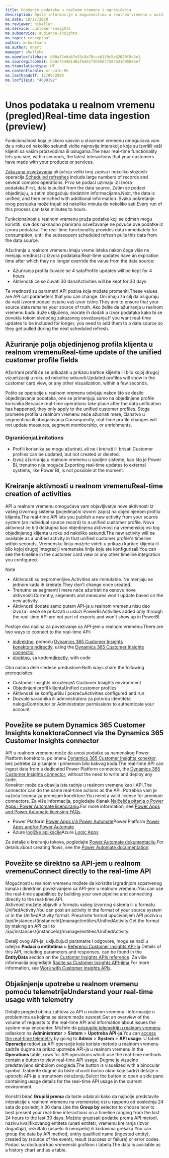 ```yaml
---
title: Unošenje podataka u realnom vremenu i ograničenja
description: Opšte informacije o mogućnostima u realnom vremenu u uvidima o korisnicima.
ms.date: 10/27/2020
ms.reviewer: nikeller
ms.service: customer-insights
ms.subservice: audience-insights
ms.topic: conceptual
author: m-hartmann
ms.author: mhart
manager: shellyha
ms.openlocfilehash: b00a72e6a67e33c8e70ccc6139c5e62020f9d3e1
ms.sourcegitcommit: b50c754481d0af6d0cf4b550775d7b31d95846ef
ms.translationtype: HT
ms.contentlocale: sr-Latn-RS
ms.lasthandoff: 12/06/2020
ms.locfileid: "4689192"
---
```

# <a name="real-time-data-ingestion-preview"></a><span data-ttu-id="8d612-103">Unos podataka u realnom vremenu (pregled)</span><span class="sxs-lookup"><span data-stu-id="8d612-103">Real-time data ingestion (preview)</span></span>

<span data-ttu-id="8d612-104">Funkcionalnost koja je skoro sasvim u stvarnom vremenu omogućava vam da u roku od nekoliko sekundi vidite najnovije interakcije koje su izvršili vaši klijenti sa vašim proizvodima ili uslugama.</span><span class="sxs-lookup"><span data-stu-id="8d612-104">The near real-time functionality lets you see, within seconds, the latest interactions that your customers have made with your products or services.</span></span>

<span data-ttu-id="8d612-105">[Zakazana osvežavanja](system.md#schedule-tab) uključuju veliki broj zapisa i nekoliko složenih operacija.</span><span class="sxs-lookup"><span data-stu-id="8d612-105">[Scheduled refreshes](system.md#schedule-tab) include large numbers of records and several complex operations.</span></span> <span data-ttu-id="8d612-106">Prvo se podaci uzimaju iz izvora podataka.</span><span class="sxs-lookup"><span data-stu-id="8d612-106">First, data is pulled from the data source.</span></span> <span data-ttu-id="8d612-107">Zatim se podaci objedinjuju, a zatim obogaćuju dodatnim informacijama.</span><span class="sxs-lookup"><span data-stu-id="8d612-107">Next, the data is unified, and then enriched with additional information.</span></span> <span data-ttu-id="8d612-108">Svako pokretanje ovog postupka može trajati od nekoliko minuta do nekoliko sati.</span><span class="sxs-lookup"><span data-stu-id="8d612-108">Every run of this process can take minutes to hours.</span></span>

<span data-ttu-id="8d612-109">Funkcionalnost u realnom vremenu pruža podatke koji se odmah mogu koristiti, sve dok naknadno planirano osvežavanje ne povuče ove podatke iz izvora podataka.</span><span class="sxs-lookup"><span data-stu-id="8d612-109">The real-time functionality provides data immediately for consumption, until the subsequent scheduled refresh pulls this data from the data source.</span></span>

<span data-ttu-id="8d612-110">Ažuriranja u realnom vremenu imaju vreme isteka nakon čega više ne menjaju vrednost iz izvora podataka:</span><span class="sxs-lookup"><span data-stu-id="8d612-110">Real-time updates have an expiration time after which they no longer override the value from the data source:</span></span>

- <span data-ttu-id="8d612-111">Ažuriranja profila čuvaće se 4 sata</span><span class="sxs-lookup"><span data-stu-id="8d612-111">Profile updates will be kept for 4 hours</span></span>
- <span data-ttu-id="8d612-112">Aktivnosti će se čuvati 30 dana</span><span class="sxs-lookup"><span data-stu-id="8d612-112">Activities will be kept for 30 days</span></span>

<span data-ttu-id="8d612-113">Te vrednosti su parametri API poziva koje možete promeniti.</span><span class="sxs-lookup"><span data-stu-id="8d612-113">These values are API call parameters that you can change.</span></span> <span data-ttu-id="8d612-114">Oni imaju za cilj da osiguraju da vaši izvorni podaci ostanu vaš izvor istine.</span><span class="sxs-lookup"><span data-stu-id="8d612-114">They aim to ensure that your source data remains your source of truth.</span></span> <span data-ttu-id="8d612-115">Ako želite da ažuriranja u realnom vremenu budu duže uključena, morate ih dodati u izvor podataka kako bi se povukla tokom sledećeg zakazanog osvežavanja.</span><span class="sxs-lookup"><span data-stu-id="8d612-115">If you want real-time updates to be included for longer, you need to add them to a data source so they get pulled during the next scheduled refresh.</span></span>

## <a name="real-time-update-of-the-unified-customer-profile-fields"></a><span data-ttu-id="8d612-116">Ažuriranje polja objedinjenog profila klijenta u realnom vremenu</span><span class="sxs-lookup"><span data-stu-id="8d612-116">Real-time update of the unified customer profile fields</span></span>

<span data-ttu-id="8d612-117">Ažurirani profili će se prikazati u prikazu kartice klijenta ili bilo kojoj drugoj vizuelizaciji u roku od nekoliko sekundi.</span><span class="sxs-lookup"><span data-stu-id="8d612-117">Updated profiles will show in the customer card view, or any other visualization, within a few seconds.</span></span>

<span data-ttu-id="8d612-118">Pošto se operacije u realnom vremenu odvijaju nakon što se desilo objedinjavanje podataka, one se primenjuju samo na objedinjene profile korisnika.</span><span class="sxs-lookup"><span data-stu-id="8d612-118">Because real-time operations take place after the data unification has happened, they only apply to the unified customer profiles.</span></span> <span data-ttu-id="8d612-119">Stoga promene profila u realnom vremenu neće ažurirati mere, članstvo u segmentima ili obogaćivanja.</span><span class="sxs-lookup"><span data-stu-id="8d612-119">Consequently, real-time profile changes will not update measures, segment membership, or enrichments.</span></span>

### <a name="limitations"></a><span data-ttu-id="8d612-120">Ograničenja</span><span class="sxs-lookup"><span data-stu-id="8d612-120">Limitations</span></span>

- <span data-ttu-id="8d612-121">Profili korisnika se mogu ažurirati, ali ne i kreirati ili brisati.</span><span class="sxs-lookup"><span data-stu-id="8d612-121">Customer profiles can be updated, but not created or deleted.</span></span>
- <span data-ttu-id="8d612-122">Izvoz ažuriranja u realnom vremenu u spoljne sisteme, kao što je Power BI, trenutno nije moguće.</span><span class="sxs-lookup"><span data-stu-id="8d612-122">Exporting real-time updates to external systems, like Power BI, is not possible at the moment.</span></span>

## <a name="real-time-creation-of-activities"></a><span data-ttu-id="8d612-123">Kreiranje aktivnosti u realnom vremenu</span><span class="sxs-lookup"><span data-stu-id="8d612-123">Real-time creation of activities</span></span>

<span data-ttu-id="8d612-124">API u realnom vremenu omogućava vam objavljivanje nove aktivnosti iz vašeg izvornog sistema (pojedinačni izvorni zapis) na objedinjenom profilu klijenta.</span><span class="sxs-lookup"><span data-stu-id="8d612-124">The real-time API lets you publish a new activity from your source system (an individual source record) to a unified customer profile.</span></span> <span data-ttu-id="8d612-125">Nova aktivnost će biti dostupna kao objedinjena aktivnost na vremenskoj osi tog objedinjenog klijenta u roku od nekoliko sekundi.</span><span class="sxs-lookup"><span data-stu-id="8d612-125">The new activity will be available as a unified activity in that unified customer profile's timeline within seconds.</span></span> <span data-ttu-id="8d612-126">Vremensku liniju možete videti u prikazu kartice klijenta ili bilo kojoj drugoj integraciji vremenske linije koju ste konfigurisali.</span><span class="sxs-lookup"><span data-stu-id="8d612-126">You can see the timeline in the customer card view or any other timeline integration you configured.</span></span>

> [!NOTE]
>
> - <span data-ttu-id="8d612-127">Aktivnosti su nepromenljive.</span><span class="sxs-lookup"><span data-stu-id="8d612-127">Activities are immutable.</span></span> <span data-ttu-id="8d612-128">Ne menjaju se jednom kada ih kreirate.</span><span class="sxs-lookup"><span data-stu-id="8d612-128">They don't change once created.</span></span>
> - <span data-ttu-id="8d612-129">Trenutno se segmenti i mere neće ažurirati na osnovu nove aktivnosti.</span><span class="sxs-lookup"><span data-stu-id="8d612-129">Currently, segments and measures won't update based on the new activity.</span></span>
> - <span data-ttu-id="8d612-130">Aktivnosti dodate samo putem API-ja u realnom vremenu nisu deo izvoza i neće se prikazati u usluzi PowerBI.</span><span class="sxs-lookup"><span data-stu-id="8d612-130">Activities added only through the real-time API are not part of exports and won't show up in PowerBI.</span></span>

<span data-ttu-id="8d612-131">Postoje dva načina za povezivanje sa API-jem u realnom vremenu:</span><span class="sxs-lookup"><span data-stu-id="8d612-131">There are two ways to connect to the real-time API:</span></span>

- <span data-ttu-id="8d612-132">[indirektno](#connect-via-the-dynamics-365-customer-insights-connector), pomoću [Dynamics 365 Customer Insights konektora](https://docs.microsoft.com/connectors/customerinsights/)</span><span class="sxs-lookup"><span data-stu-id="8d612-132">[indirectly](#connect-via-the-dynamics-365-customer-insights-connector), using the [Dynamics 365 Customer Insights connector](https://docs.microsoft.com/connectors/customerinsights/)</span></span>
- <span data-ttu-id="8d612-133">[direktno](#connect-directly-to-the-real-time-api), sa kodom</span><span class="sxs-lookup"><span data-stu-id="8d612-133">[directly](#connect-directly-to-the-real-time-api), with code</span></span>

<span data-ttu-id="8d612-134">Oba načina dele sledeće preduslove:</span><span class="sxs-lookup"><span data-stu-id="8d612-134">Both ways share the following prerequisites:</span></span>

- <span data-ttu-id="8d612-135">Customer Insights okruženje</span><span class="sxs-lookup"><span data-stu-id="8d612-135">A Customer Insights environment</span></span>
- <span data-ttu-id="8d612-136">Objedinjeni profil klijenta</span><span class="sxs-lookup"><span data-stu-id="8d612-136">Unified customer profiles</span></span>
- <span data-ttu-id="8d612-137">Aktivnosti se konfigurišu i pokreću</span><span class="sxs-lookup"><span data-stu-id="8d612-137">Activities configured and run</span></span>
- <span data-ttu-id="8d612-138">Dozvole saradnika ili administratora za potvrdu identiteta naloga</span><span class="sxs-lookup"><span data-stu-id="8d612-138">Contributor or Administrator permissions to authenticate your account</span></span>

## <a name="connect-via-the-dynamics-365-customer-insights-connector"></a><span data-ttu-id="8d612-139">Povežite se putem Dynamics 365 Customer Insights konektora</span><span class="sxs-lookup"><span data-stu-id="8d612-139">Connect via the Dynamics 365 Customer Insights connector</span></span>

<span data-ttu-id="8d612-140">API u realnom vremenu može da unosi podatke sa namenskog Power Platform konektora, po imenu [Dynamics 365 Customer Insights konektor](https://docs.microsoft.com/connectors/customerinsights/), bez potrebe za pisanjem i primenom bilo kakvog koda.</span><span class="sxs-lookup"><span data-stu-id="8d612-140">The real-time API can ingest data from a dedicated Power Platform connector, the [Dynamics 365 Customer Insights connector](https://docs.microsoft.com/connectors/customerinsights/), without the need to write and deploy any code.</span></span>    
<span data-ttu-id="8d612-141">Konektor može da obavlja iste radnje u realnom vremenu kao i API.</span><span class="sxs-lookup"><span data-stu-id="8d612-141">The connector can do the same real-time actions as the API.</span></span> <span data-ttu-id="8d612-142">Potrebna vam je važeća licenca za premijum konektore.</span><span class="sxs-lookup"><span data-stu-id="8d612-142">You need a valid license for premium connectors.</span></span> <span data-ttu-id="8d612-143">Za više informacija, pogledajte članak [Najčešća pitanja o Power Apps i Power Automate licenciranju](https://docs.microsoft.com/power-platform/admin/powerapps-flow-licensing-faq).</span><span class="sxs-lookup"><span data-stu-id="8d612-143">For more information, see [Power Apps and Power Automate licensing FAQs](https://docs.microsoft.com/power-platform/admin/powerapps-flow-licensing-faq).</span></span>

- <span data-ttu-id="8d612-144">Power Platform [Power Apps i/ili Power Automate](https://docs.microsoft.com/connectors/)</span><span class="sxs-lookup"><span data-stu-id="8d612-144">Power Platform [Power Apps and/or Power Automate](https://docs.microsoft.com/connectors/)</span></span>
- <span data-ttu-id="8d612-145">Azure [logičke aplikacije](https://docs.microsoft.com/azure/connectors/apis-list)</span><span class="sxs-lookup"><span data-stu-id="8d612-145">Azure [Logic Apps](https://docs.microsoft.com/azure/connectors/apis-list)</span></span>

<span data-ttu-id="8d612-146">Za detalje o kreiranju tokova, pogledajte [Power Automate dokumentaciju](https://docs.microsoft.com/power-automate/).</span><span class="sxs-lookup"><span data-stu-id="8d612-146">For details about creating flows, see the [Power Automate documentation](https://docs.microsoft.com/power-automate/).</span></span>

## <a name="connect-directly-to-the-real-time-api"></a><span data-ttu-id="8d612-147">Povežite se direktno sa API-jem u realnom vremenu</span><span class="sxs-lookup"><span data-stu-id="8d612-147">Connect directly to the real-time API</span></span>

<span data-ttu-id="8d612-148">Mogućnosti u realnom vremenu možete da koristite izgradnjom sopstvenog kanala i direktnim povezivanjem sa API-jem u realnom vremenu.</span><span class="sxs-lookup"><span data-stu-id="8d612-148">You can use the real-time capabilities by building your own pipeline and connecting directly to the real-time API.</span></span>    
<span data-ttu-id="8d612-149">Aktivnost možete objaviti u formatu vašeg izvornog sistema ili u formatu UnifiedActivity.</span><span class="sxs-lookup"><span data-stu-id="8d612-149">You can post an activity in the format of your source system or in the UnifiedActivity format.</span></span> <span data-ttu-id="8d612-150">Preuzmite format upućivanjem API poziva u /api/instances/{instanceId}/manage/entities/UnifiedActivity.</span><span class="sxs-lookup"><span data-stu-id="8d612-150">Get the format by making an API call to /api/instances/{instanceId}/manage/entities/UnifiedActivity.</span></span>

<span data-ttu-id="8d612-151">Detalji ovog API-ja, uključujući parametre i odgovore, mogu se naći u odeljku **Podaci o entitetima** u [Referenci Customer Insights API-ja](https://developer.ci.ai.dynamics.com/api-details#api=CustomerInsights).</span><span class="sxs-lookup"><span data-stu-id="8d612-151">Details of this API, including parameters and responses, can be found in the **EntityData** section on the [Customer Insights APIs reference](https://developer.ci.ai.dynamics.com/api-details#api=CustomerInsights).</span></span> <span data-ttu-id="8d612-152">Za više informacija pogledajte [Radite sa Customer Insights API-jima](apis.md).</span><span class="sxs-lookup"><span data-stu-id="8d612-152">For more information, see [Work with Customer Insights APIs](apis.md).</span></span>

## <a name="understand-your-real-time-usage-with-telemetry"></a><span data-ttu-id="8d612-153">Objašnjenje upotrebe u realnom vremenu pomoću telemetrije</span><span class="sxs-lookup"><span data-stu-id="8d612-153">Understand your real-time usage with telemetry</span></span>

<span data-ttu-id="8d612-154">Dobijte pregled obima zahteva za API u realnom vremenu i informacije o problemima sa kojima se sistem može susresti.</span><span class="sxs-lookup"><span data-stu-id="8d612-154">Get an overview of the volume of requests to the real-time API and information about issues the system may encounter.</span></span> <span data-ttu-id="8d612-155">Možete da [pristupite telemetriji u realnom vremenu](system.md#api-usage-tab) odlaskom na **Administrator** > **Sistem** > **Upotreba API-ja**.</span><span class="sxs-lookup"><span data-stu-id="8d612-155">You can [access the real-time telemetry](system.md#api-usage-tab) by going to **Admin** > **System** > **API usage**.</span></span> <span data-ttu-id="8d612-156">U tabeli **Operacije** redovi za API operacije koje koriste metode u realnom vremenu sadrže dugme za prikaz upotrebe API-ja u realnom vremenu.</span><span class="sxs-lookup"><span data-stu-id="8d612-156">In the **Operations** table, rows for API operations which use the real-time methods contain a button to view real-time API usage.</span></span> <span data-ttu-id="8d612-157">Dugme je vizuelno predstavljeno simbolom dvogleda.</span><span class="sxs-lookup"><span data-stu-id="8d612-157">The button is visualized with a binocular symbol.</span></span> <span data-ttu-id="8d612-158">Izaberite dugme da biste otvorili bočno okno koje sadrži detalje o upotrebi API-ja u trenutnom okruženju.</span><span class="sxs-lookup"><span data-stu-id="8d612-158">Select the button to open a side pane containing usage details for the real-time API usage in the current environment.</span></span>

<span data-ttu-id="8d612-159">Koristiti birač **Grupiši prema** da biste odabrali kako da najbolje predstavite interakcije u realnom vremenu na vremenskoj osi u rasponu od poslednja 24 sata do poslednjih 30 dana.</span><span class="sxs-lookup"><span data-stu-id="8d612-159">Use the **Group by** selector to choose how to best present your real-time interactions on a timeline ranging from the last 24 hours to the last 30 days.</span></span> <span data-ttu-id="8d612-160">Možete grupisati podatke prema API metodi, nazivu kvalifikovanog entiteta (uneti entitet), vremenu kreiranja (izvor događaja), rezultatu (uspelo ili neuspelo) ili kodovima grešaka.</span><span class="sxs-lookup"><span data-stu-id="8d612-160">You can group the data by API method, entity qualified name (ingested entity), created by (source of the event), result (success or failure) or error codes.</span></span> <span data-ttu-id="8d612-161">Podaci su dostupni kao vremenski grafikon i tabela.</span><span class="sxs-lookup"><span data-stu-id="8d612-161">The data is available as a history chart and as a table.</span></span>
